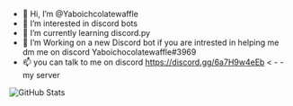 - 👋 Hi, I’m @Yaboichcolatewaffle
- 👀 I’m interested in discord bots
- 🌱 I’m currently learning discord.py
- 💞️ I’m Working on a new Discord bot if you are intrested in helping me dm me on discord Yaboichocolatewaffle#3969 
- 📫 you can talk to me on discord https://discord.gg/6a7H9w4eEb < - - my server

<!---
Yaboichcolatewaffle/Yaboichcolatewaffle is a ✨ special ✨ repository because its `README.md` (this file) appears on your GitHub profile.
You can click the Preview link to take a look at your changes.
--->

![GitHub Stats](https://github-readme-stats.vercel.app/api?username=Yaboichcolatewaffle&theme=radical)
